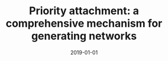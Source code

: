 ---
# Documentation: https://wowchemy.com/docs/managing-content/

title: 'Priority attachment: a comprehensive mechanism for generating networks'
subtitle: ''
summary: ''
authors:
- Mikołaj Morzy
- kajdanowicz
- kazienko
- Grzegorz Miebs
- Arkadiusz Rusin
tags: []
categories: []
date: '2019-01-01'
lastmod: 2022-10-07T05:07:01Z
featured: false
draft: false

# Featured image
# To use, add an image named `featured.jpg/png` to your page's folder.
# Focal points: Smart, Center, TopLeft, Top, TopRight, Left, Right, BottomLeft, Bottom, BottomRight.
image:
  caption: ''
  focal_point: ''
  preview_only: false

# Projects (optional).
#   Associate this post with one or more of your projects.
#   Simply enter your project's folder or file name without extension.
#   E.g. `projects = ["internal-project"]` references `content/project/deep-learning/index.md`.
#   Otherwise, set `projects = []`.
projects: []
publishDate: '2022-10-07T05:07:00.307912Z'
publication_types:
- '2'
abstract: ''
publication: '*Scientific Reports*'
doi: 10.1038/s41598-019-40015-9
links:
- name: URL
  url: https://www.nature.com/articles/s41598-019-40015-9
---